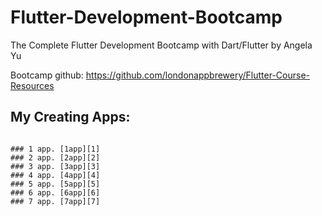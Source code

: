 # Flutter-Development-Bootcamp
The Complete Flutter Development Bootcamp with Dart/Flutter by Angela Yu

Bootcamp github: https://github.com/londonappbrewery/Flutter-Course-Resources

## My Creating Apps:
<code>
### 1 app. [1app][1]
### 2 app. [2app][2]
### 3 app. [3app][3]
### 4 app. [4app][4]
### 5 app. [5app][5]
### 6 app. [6app][6]
### 7 app. [7app][7]

[1]: http://google.com/        "1app"
[2]: http://google.com/        "2app"
[3]: http://google.com/        "3app"
[4]: http://google.com/        "4app"
[5]: http://google.com/        "5app"
[6]: http://google.com/        "6app"
[7]: https://github.com/difurei/Flutter-Development-Bootcamp/tree/7_app_destini        "7app"
</code>
